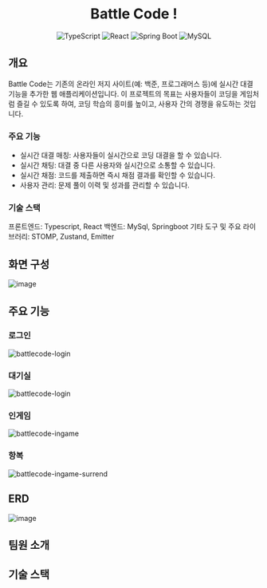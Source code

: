 <div  align="center">

  # Battle Code !

![TypeScript](https://img.shields.io/badge/typescript-%23007ACC.svg?style=for-the-badge&logo=typescript&logoColor=white)
![React](https://img.shields.io/badge/react-%2320232a.svg?style=for-the-badge&logo=react&logoColor=%2361DAFB)
![Spring Boot](https://img.shields.io/badge/spring-%236DB33F.svg?style=for-the-badge&logo=spring&logoColor=white)
![MySQL](https://img.shields.io/badge/mysql-%2300f.svg?style=for-the-badge&logo=mysql&logoColor=white)

</div>

## 개요
Battle Code는 기존의 온라인 저지 사이트(예: 백준, 프로그래머스 등)에 실시간 대결 기능을 추가한 웹 애플리케이션입니다. 이 프로젝트의 목표는 사용자들이 코딩을 게임처럼 즐길 수 있도록 하여, 코딩 학습의 흥미를 높이고, 사용자 간의 경쟁을 유도하는 것입니다.

### 주요 기능
- 실시간 대결 매칭: 사용자들이 실시간으로 코딩 대결을 할 수 있습니다.
- 실시간 채팅: 대결 중 다른 사용자와 실시간으로 소통할 수 있습니다.
- 실시간 채점: 코드를 제출하면 즉시 채점 결과를 확인할 수 있습니다.
- 사용자 관리: 문제 풀이 이력 및 성과를 관리할 수 있습니다.

### 기술 스택
프론트엔드: Typescript, React
백엔드: MySql, Springboot
기타 도구 및 주요 라이브러리: STOMP, Zustand, Emitter

## 화면 구성
![image](https://github.com/djLee77/battle-code/assets/117016295/71ce0275-b078-4359-848a-24fc4a488646)

## 주요 기능
### 로그인
![battlecode-login](https://github.com/djLee77/battle-code/assets/117016295/edd49c7e-0df0-42f8-b62d-fdfedeef7ad6)

### 대기실
![battlecode-login](https://github.com/djLee77/battle-code/assets/117016295/f570e0ea-f33d-4d50-b54b-c2acb6f57658)

### 인게임
![battlecode-ingame](https://github.com/djLee77/battle-code/assets/117016295/f0e24fa9-d316-4716-a37d-56fd9ef55c7f)

### 항복
![battlecode-ingame-surrend](https://github.com/djLee77/battle-code/assets/117016295/dc896f47-e592-46ef-b668-3cdb61c9f075)

## ERD
![image](https://github.com/djLee77/battle-code/assets/117016295/51428d29-430f-4a4c-b0b8-21749700bb0c)

## 팀원 소개

## 기술 스택
